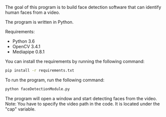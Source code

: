 The goal of this program is to build face detection software that can identify human faces from a video.

The program is written in Python.

Requirements:
- Python 3.6
- OpenCV 3.4.1
- Mediapipe 0.8.1

You can install the requirements by running the following command:
```bash
pip install -r requirements.txt
```

To run the program, run the following command:
```bash
python faceDetectionModule.py
```

The program will open a window and start detecting faces from the video.
Note: You have to specify the video path in the code. It is located under the "cap" variable.